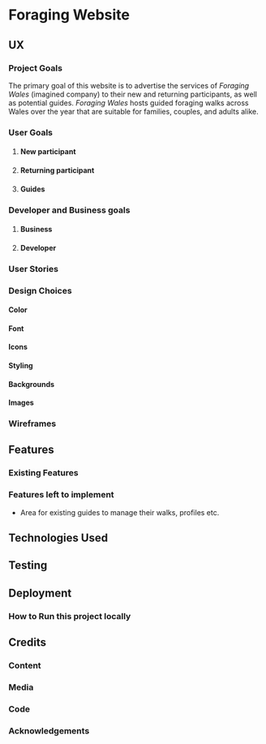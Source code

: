 # Foraging Website

## UX

### Project Goals

The primary goal of this website is to advertise the services of *Foraging Wales* (imagined company) to their new and returning participants, as well as potential guides. *Foraging Wales* hosts guided foraging walks across Wales over the year that are suitable for families, couples, and adults alike. 

### User Goals
1. #### New participant
2. #### Returning participant
3. #### Guides

### Developer and Business goals
1. #### Business
2. #### Developer
### User Stories

### Design Choices
#### Color
#### Font
#### Icons
#### Styling
#### Backgrounds
#### Images

### Wireframes

## Features
### Existing Features
### Features left to implement
- Area for existing guides to manage their walks, profiles etc.

## Technologies Used

## Testing

## Deployment
### How to Run this project locally

## Credits
### Content
### Media
### Code
### Acknowledgements


